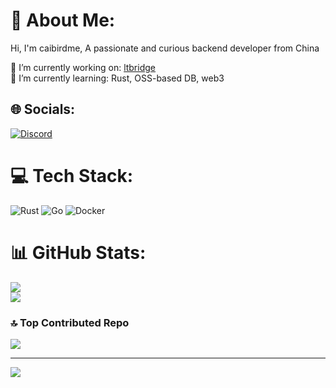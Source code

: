 <p align="left">
<h1>💫 About Me:</h1>
Hi, I'm caibirdme, A passionate and curious backend developer from China

🔭 I’m currently working on: [ltbridge](https://github.com/caibirdme/ltbridge)<br>🌱 I’m currently learning: Rust, OSS-based DB, web3<br>
</p>


## 🌐 Socials:
[![Discord](https://img.shields.io/badge/Discord-%237289DA.svg?logo=discord&logoColor=white)](https://discord.gg/caibirdme) 

# 💻 Tech Stack:
![Rust](https://img.shields.io/badge/rust-%23000000.svg?style=for-the-badge&logo=rust&logoColor=white) ![Go](https://img.shields.io/badge/go-%2300ADD8.svg?style=for-the-badge&logo=go&logoColor=white) ![Docker](https://img.shields.io/badge/docker-%230db7ed.svg?style=for-the-badge&logo=docker&logoColor=white)

# 📊 GitHub Stats:
![](https://github-readme-stats.vercel.app/api?username=caibirdme&theme=merko&hide_border=false&include_all_commits=false&count_private=false)<br/>
![](https://github-readme-stats.vercel.app/api/top-langs/?username=caibirdme&theme=merko&hide_border=false&include_all_commits=false&count_private=false&layout=compact)

### 🔝 Top Contributed Repo
![](https://github-contributor-stats.vercel.app/api?username=caibirdme&limit=5&theme=monokai&combine_all_yearly_contributions=true)

---
[![](https://visitcount.itsvg.in/api?id=caibirdme&icon=0&color=0)](https://visitcount.itsvg.in)

<!-- Proudly created with GPRM ( https://gprm.itsvg.in ) -->
